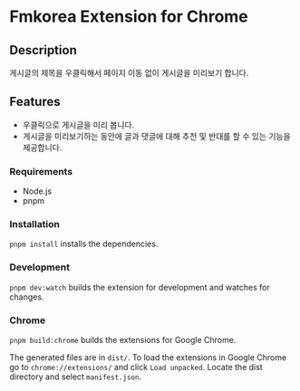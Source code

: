 # Fmkorea Extension for Chrome

## Description

게시글의 제목을 우클릭해서 페이지 이동 없이 게시글을 미리보기 합니다.

## Features

- 우클릭으로 게시글을 미리 봅니다.
- 게시글을 미리보기하는 동안에 글과 댓글에 대해 추천 및 반대를 할 수 있는 기능을 제공합니다.

### Requirements

- Node.js
- pnpm

### Installation

`pnpm install` installs the dependencies.

### Development

`pnpm dev:watch` builds the extension for development and watches for changes.

### Chrome

`pnpm build:chrome` builds the extensions for Google Chrome.

The generated files are in `dist/`.
To load the extensions in Google Chrome go to `chrome://extensions/` and click `Load unpacked`. Locate the dist directory and select `manifest.json`.
